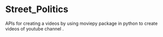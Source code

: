 # Street_Politics
APIs for creating a videos by using moviepy package in python to create videos of youtube channel .
